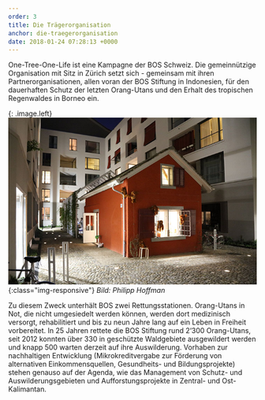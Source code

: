 ```yaml
---
order: 3
title: Die Trägerorganisation
anchor: die-traegerorganisation
date: 2018-01-24 07:28:13 +0000
---
```

One-Tree-One-Life ist eine Kampagne der BOS Schweiz. Die gemeinnützige Organisation mit Sitz in Zürich setzt sich - gemeinsam mit ihren Partnerorganisationen, allen voran der BOS Stiftung in Indonesien, für den dauerhaften Schutz der letzten Orang-Utans und den Erhalt des tropischen Regenwaldes in Borneo ein.    

{: .image.left}
![BOS HQ Zürich](assets/img/bos-hq.jpg){:class="img-responsive"}
_Bild: Philipp Hoffman_

Zu diesem Zweck unterhält BOS zwei Rettungsstationen. Orang-Utans in Not, die nicht umgesiedelt werden können, werden dort medizinisch versorgt, rehabilitiert und bis zu neun Jahre lang auf ein Leben in Freiheit vorbereitet. In 25 Jahren rettete die BOS Stiftung rund 2‘300 Orang-Utans, seit 2012 konnten über 330 in geschützte Waldgebiete ausgewildert werden und knapp 500 warten derzeit auf ihre Auswilderung. Vorhaben zur nachhaltigen Entwicklung (Mikrokreditvergabe zur Förderung von alternativen Einkommensquellen, Gesundheits- und Bildungsprojekte) stehen genauso auf der Agenda, wie das Management von Schutz- und Auswilderungsgebieten und Aufforstungsprojekte in Zentral- und Ost-Kalimantan. 